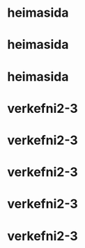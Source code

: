# heimasida
# heimasida
# heimasida
# verkefni2-3
# verkefni2-3
# verkefni2-3
# verkefni2-3
# verkefni2-3
